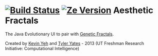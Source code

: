 [![Build Status](https://travis-ci.org/Tyler-Yates/AestheticFractals.svg?branch=master)](https://travis-ci.org/Tyler-Yates/AestheticFractals) 
[![Ze Version][ZE img]][Ze Version]
Aesthetic Fractals
=================

The Java Evolutionary UI to pair with [Genetic Fractals](https://github.com/kyeah/Genetic-Fractals).

Created by [Kevin Yeh](https://github.com/kyeah) and [Tyler Yates](https://github.com/Tyler-Yates) - 2013 (UT Freshman Research Initiative: Computational Intelligence)

[ZE Version]: http://dx.doi.org/10.5281/zenodo.9886
[ZE img]: https://zenodo.org/badge/3875/Tyler-Yates/AestheticFractals.png
